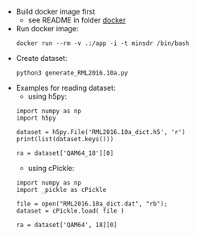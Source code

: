 - Build docker image first
  - see README in folder [docker](./docker)
- Run docker image:
  ~~~~
  docker run --rm -v .:/app -i -t minsdr /bin/bash
  ~~~~
- Create dataset: 
  ~~~~
  python3 generate_RML2016.10a.py
  ~~~~
- Examples for reading dataset:
  - using h5py:
  ~~~~
  import numpy as np
  import h5py

  dataset = h5py.File('RML2016.10a_dict.h5', 'r')
  print(list(dataset.keys()))

  ra = dataset['QAM64_18'][0]
  ~~~~
  - using cPickle:
  ~~~~
  import numpy as np
  import _pickle as cPickle

  file = open("RML2016.10a_dict.dat", "rb");
  dataset = cPickle.load( file )

  ra = dataset['QAM64', 18][0]
  ~~~~
